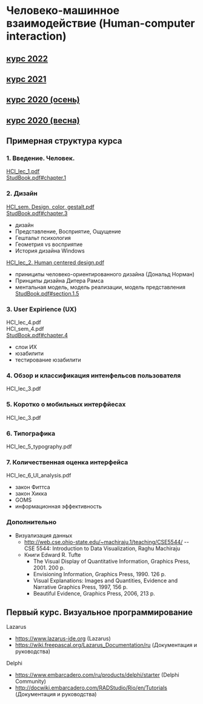 # Человеко-машинное взаимодействие (Human-computer interaction)

## [курс 2022](2022/readme.md)
## [курс 2021](https://github.com/ivtipm/HCI/blob/master/2021-spring/readme.md)
## [курс 2020 (осень)](https://github.com/ivtipm/HCI/blob/master/tasks-2020-fall/tasks-2020-fall.md)
## [курс 2020 (весна)](https://github.com/ivtipm/HCI/blob/master/Tasks-2020-spring/Tasks.%202020-spring.md)

## Примерная структура курса

### 1. Введение. Человек.
[HCI_lec_1.pdf](https://raw.githubusercontent.com/ivtipm/HCI/master/HCI_lec_1.pdf) \
[StudBook.pdf#chapter.1](https://raw.githubusercontent.com/ivtipm/HCI/master/StudBook.pdf#chapter.1)



### 2. Дизайн
[HCI_sem. Design, color, gestalt.pdf](https://raw.githubusercontent.com/ivtipm/HCI/master/HCI_sem.%20Design%2C%20color%2C%20gestalt.pdf) \
[StudBook.pdf#chapter.3](https://raw.githubusercontent.com/ivtipm/HCI/master/StudBook.pdf#chapter.3)
   * дизайн
   * Представление, Восприятие, Ощущение
   * Гештальт психология
   * Геометрия vs восприятие
   * История дизайна Windows

[HCI_lec_2. Human centered design.pdf](https://raw.githubusercontent.com/ivtipm/HCI/master/HCI_lec_2.%20Human%20centered%20design.pdf)
   * приниципы человеко-ориентированного дизайна (Дональд Норман)
   * Принципы дизайна Дитера Рамса
   * ментальная модель, модель реализации, модель представления [StudBook.pdf#section.1.5](https://raw.githubusercontent.com/ivtipm/HCI/master/StudBook.pdf#section.1.5)


### 3. User Expirience (UX)
HCI_lec_4.pdf \
HCI_sem_4.pdf \
[StudBook.pdf#chapter.4](https://raw.githubusercontent.com/ivtipm/HCI/master/StudBook.pdf#chapter.4)
   * слои ИХ
   * юзабилити
   * тестирование юзабилити
   
### 4. Обзор и классификация интенфельсов пользователя
HCI_lec_3.pdf

### 5. Коротко о мобильных интерфйесах
HCI_lec_3.pdf

### 6. Типографика
HCI_lec_5_typography.pdf

### 7. Количественная оценка интерфейса
HCI_lec_6_UI_analysis.pdf
  * закон Фиттса
  * закон Хикка
  * GOMS
  * информационная эффективность

### Дополнительно
- Визуализация данных
  - http://web.cse.ohio-state.edu/~machiraju.1/teaching/CSE5544/ -- CSE 5544: Introduction to Data Visualization, Raghu Machiraju
  - Книги Edward R. Tufte
    - The Visual Display of Quantitative Information, Graphics Press, 2001. 200 p.
    - Envisioning Information, Graphics Press, 1990. 126 p.
    - Visual Explanations: Images and Quantities, Evidence and Narrative Graphics Press, 1997, 156 p.
    - Beautiful Evidence, Graphics Press, 2006, 213 p.


## Первый курс. Визуальное программирование

Lazarus
- https://www.lazarus-ide.org (Lazarus)
- https://wiki.freepascal.org/Lazarus_Documentation/ru (Документация и руководства)

Delphi
- https://www.embarcadero.com/ru/products/delphi/starter (Delphi Community)
- http://docwiki.embarcadero.com/RADStudio/Rio/en/Tutorials (Документация и руководства)
